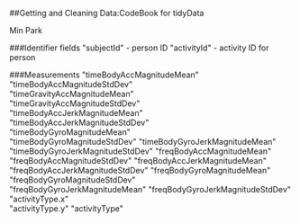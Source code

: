 ##Getting and Cleaning Data:CodeBook for tidyData

Min Park

###Identifier fields
"subjectId" - person ID
"activityId" - activity ID for person              
          
###Measurements
"timeBodyAccMagnitudeMean"       
"timeBodyAccMagnitudeStdDev"      
"timeGravityAccMagnitudeMean"     
"timeGravityAccMagnitudeStdDev"  
"timeBodyAccJerkMagnitudeMean"    
"timeBodyAccJerkMagnitudeStdDev"  
"timeBodyGyroMagnitudeMean"      
"timeBodyGyroMagnitudeStdDev"     "timeBodyGyroJerkMagnitudeMean"   "timeBodyGyroJerkMagnitudeStdDev"
"freqBodyAccMagnitudeMean"        "freqBodyAccMagnitudeStdDev"      "freqBodyAccJerkMagnitudeMean"   
"freqBodyAccJerkMagnitudeStdDev"  "freqBodyGyroMagnitudeMean"       "freqBodyGyroMagnitudeStdDev"    
"freqBodyGyroJerkMagnitudeMean"   "freqBodyGyroJerkMagnitudeStdDev" "activityType.x"                 
"activityType.y"                  "activityType"        
